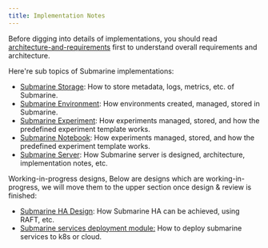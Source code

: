 ```yaml
---
title: Implementation Notes
---
```


<!--
   Licensed to the Apache Software Foundation (ASF) under one or more
   contributor license agreements.  See the NOTICE file distributed with
   this work for additional information regarding copyright ownership.
   The ASF licenses this file to You under the Apache License, Version 2.0
   (the "License"); you may not use this file except in compliance with
   the License.  You may obtain a copy of the License at
   http://www.apache.org/licenses/LICENSE-2.0
   Unless required by applicable law or agreed to in writing, software
   distributed under the License is distributed on an "AS IS" BASIS,
   WITHOUT WARRANTIES OR CONDITIONS OF ANY KIND, either express or implied.
   See the License for the specific language governing permissions and
   limitations under the License.
-->

Before digging into details of implementations, you should read [architecture-and-requirements](./architecture-and-requirements.md) first to understand overall requirements and architecture.

Here're sub topics of Submarine implementations:

- [Submarine Storage](./storage-implementation.md): How to store metadata, logs, metrics, etc. of Submarine.
- [Submarine Environment](./environments-implementation.md): How environments created, managed, stored in Submarine.
- [Submarine Experiment](./experiment-implementation.md): How experiments managed, stored, and how the predefined experiment template works.
- [Submarine Notebook](./notebook-implementation.md): How experiments managed, stored, and how the predefined experiment template works.
- [Submarine Server](./submarine-server/architecture.md): How Submarine server is designed, architecture, implementation notes, etc.

Working-in-progress designs, Below are designs which are working-in-progress, we will move them to the upper section once design & review is finished:

- [Submarine HA Design](./wip-designs/submarine-clusterServer.md): How Submarine HA can be achieved, using RAFT, etc.
- [Submarine services deployment module:](./wip-designs/submarine-launcher.md) How to deploy submarine services to k8s or cloud.
